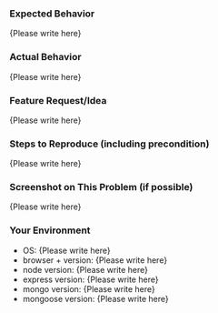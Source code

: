 <!-- Please replace {Please write here} with your description -->

### Expected Behavior

{Please write here}

### Actual Behavior

{Please write here}

### Feature Request/Idea

{Please write here}

### Steps to Reproduce (including precondition)

{Please write here}

### Screenshot on This Problem (if possible)

{Please write here}

### Your Environment

- OS: {Please write here}
- browser + version: {Please write here}
- node version: {Please write here}
- express version: {Please write here}
- mongo version: {Please write here}
- mongoose version: {Please write here}
